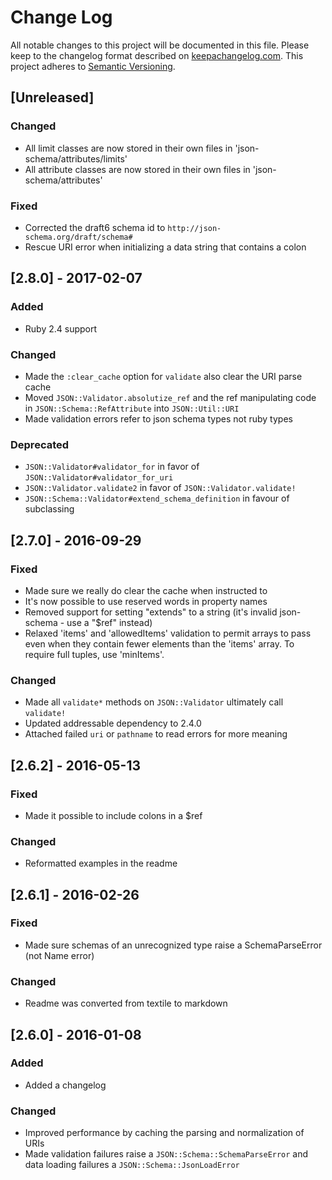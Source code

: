 # Change Log
All notable changes to this project will be documented in this file.
Please keep to the changelog format described on [keepachangelog.com](http://keepachangelog.com).
This project adheres to [Semantic Versioning](http://semver.org/).

## [Unreleased]

### Changed
- All limit classes are now stored in their own files in 'json-schema/attributes/limits'
- All attribute classes are now stored in their own files in 'json-schema/attributes'

### Fixed
- Corrected the draft6 schema id to `http://json-schema.org/draft/schema#`
- Rescue URI error when initializing a data string that contains a colon 

## [2.8.0] - 2017-02-07

### Added
- Ruby 2.4 support

### Changed
- Made the `:clear_cache` option for `validate` also clear the URI parse cache
- Moved `JSON::Validator.absolutize_ref` and the ref manipulating code in
  `JSON::Schema::RefAttribute` into `JSON::Util::URI`
- Made validation errors refer to json schema types not ruby types

### Deprecated
- `JSON::Validator#validator_for` in favor of `JSON::Validator#validator_for_uri`
- `JSON::Validator.validate2` in favor of `JSON::Validator.validate!`
- `JSON::Schema::Validator#extend_schema_definition` in favour of subclassing

## [2.7.0] - 2016-09-29

### Fixed
- Made sure we really do clear the cache when instructed to
- It's now possible to use reserved words in property names
- Removed support for setting "extends" to a string (it's invalid json-schema - use a "$ref" instead)
- Relaxed 'items' and 'allowedItems' validation to permit arrays to pass even
  when they contain fewer elements than the 'items' array.  To require full tuples,
  use 'minItems'.

### Changed
- Made all `validate*` methods on `JSON::Validator` ultimately call `validate!`
- Updated addressable dependency to 2.4.0
- Attached failed `uri` or `pathname` to read errors for more meaning

## [2.6.2] - 2016-05-13

### Fixed
- Made it possible to include colons in a $ref

### Changed
- Reformatted examples in the readme

## [2.6.1] - 2016-02-26

### Fixed
- Made sure schemas of an unrecognized type raise a SchemaParseError (not Name error)

### Changed
- Readme was converted from textile to markdown

## [2.6.0] - 2016-01-08

### Added
- Added a changelog

### Changed
- Improved performance by caching the parsing and normalization of URIs
- Made validation failures raise a `JSON::Schema::SchemaParseError` and data
  loading failures a `JSON::Schema::JsonLoadError`
